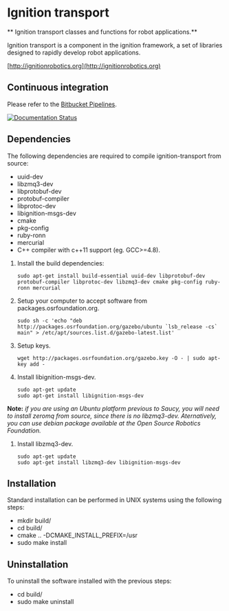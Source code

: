 # Ignition transport

** Ignition transport classes and functions for robot applications.**

Ignition transport is a component in the ignition framework, a set
of libraries designed to rapidly develop robot applications.

  [http://ignitionrobotics.org](http://ignitionrobotics.org)

## Continuous integration

Please refer to the [Bitbucket Pipelines](https://bitbucket.org/ignitionrobotics/ign-transport/addon/pipelines/home#!/).

[![Documentation Status](https://readthedocs.org/projects/ignition-transport/badge/?version=latest)](https://readthedocs.org/projects/ignition-transport/?badge=latest)


## Dependencies

The following dependencies are required to compile ignition-transport from
source:

 - uuid-dev
 - libzmq3-dev
 - libprotobuf-dev
 - protobuf-compiler
 - libprotoc-dev
 - libignition-msgs-dev
 - cmake
 - pkg-config
 - ruby-ronn
 - mercurial
 - C++ compiler with c++11 support (eg. GCC>=4.8).

1. Install the build dependencies:

    ```
    sudo apt-get install build-essential uuid-dev libprotobuf-dev protobuf-compiler libprotoc-dev libzmq3-dev cmake pkg-config ruby-ronn mercurial
    ```

1. Setup your computer to accept software from packages.osrfoundation.org.

    ```
    sudo sh -c 'echo "deb http://packages.osrfoundation.org/gazebo/ubuntu `lsb_release -cs` main" > /etc/apt/sources.list.d/gazebo-latest.list'
    ```

1. Setup keys.

    ```
    wget http://packages.osrfoundation.org/gazebo.key -O - | sudo apt-key add -
    ```

1. Install libignition-msgs-dev.

    ```
    sudo apt-get update
    sudo apt-get install libignition-msgs-dev
    ```

**Note:** *if you are using an Ubuntu platform previous to Saucy, you will need to install zeromq from source, since there is no libzmq3-dev. Aternatively, you can use debian package available at the Open Source Robotics Foundation.*

1. Install libzmq3-dev.

    ```
    sudo apt-get update
    sudo apt-get install libzmq3-dev libignition-msgs-dev
    ```

## Installation

Standard installation can be performed in UNIX systems using the following
steps:

 - mkdir build/
 - cd build/
 - cmake .. -DCMAKE_INSTALL_PREFIX=/usr
 - sudo make install

## Uninstallation

To uninstall the software installed with the previous steps:

 - cd build/
 - sudo make uninstall